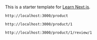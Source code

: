 This is a starter template for [Learn Next.js](https://nextjs.org/learn).

```
http://localhost:3000/product

http://localhost:3000/product/1

http://localhost:3000/product/1/review/1


```